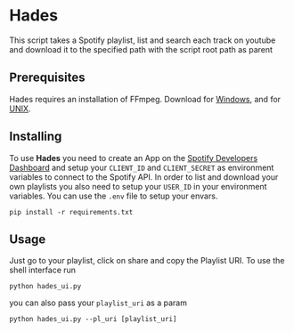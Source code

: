 # Hades

This script takes a Spotify playlist, list and search each track on youtube and
download it to the specified path with the script root path as parent

## Prerequisites

Hades requires an installation of FFmpeg. Download for [Windows](https://www.wikihow.com/Install-FFmpeg-on-Windows), and for [UNIX](https://www.ffmpeg.org/download.html).

## Installing

To use **Hades** you need to create an App on the [Spotify Developers Dashboard](https://developer.spotify.com/dashboard/applications) and setup your `CLIENT_ID` and `CLIENT_SECRET` as environment variables to connect to the Spotify API. In order to list and download your own playlists you also need to setup your `USER_ID` in your environment variables. You can use the `.env` file to setup your envars.

```shell
pip install -r requirements.txt
```

## Usage

Just go to your playlist, click on share and copy the Playlist URI.
To use the shell interface run

```shell
python hades_ui.py
```

you can also pass your `playlist_uri` as a param

```shell
python hades_ui.py --pl_uri [playlist_uri]
```
